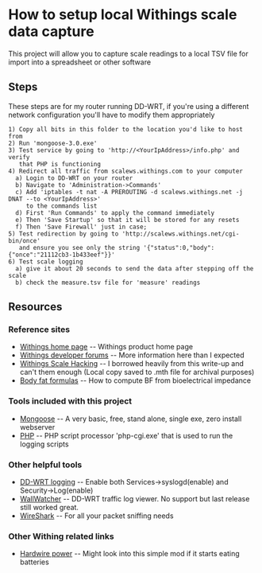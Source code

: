 How to setup local Withings scale data capture
==============================================

This project will allow you to capture scale readings to a local TSV file for 
import into a spreadsheet or other software

Steps
-----

These steps are for my router running DD-WRT, if you're using a different 
network configuration you'll have to modify them appropriately

    1) Copy all bits in this folder to the location you'd like to host from
    2) Run 'mongoose-3.0.exe'
    3) Test service by going to 'http://<YourIpAddress>/info.php' and verify 
       that PHP is functioning 
    4) Redirect all traffic from scalews.withings.com to your computer
      a) Login to DD-WRT on your router
      b) Navigate to 'Administration->Commands'
      c) Add 'iptables -t nat -A PREROUTING -d scalews.withings.net -j DNAT --to <YourIpAddress>' 
         to the commands list
      d) First 'Run Commands' to apply the command immediately
      e) Then 'Save Startup' so that it will be stored for any resets
      f) Then 'Save Firewall' just in case;
    5) Test redirection by going to 'http://scalews.withings.net/cgi-bin/once' 
       and ensure you see only the string '{"status":0,"body":{"once":"21112cb3-1b433eef"}}'
    6) Test scale logging
      a) give it about 20 seconds to send the data after stepping off the scale 
      b) check the measure.tsv file for 'measure' readings

Resources
---------

### Reference sites

* [Withings home page](http://www.withings.com/)
  -- Withings product home page
* [Withings developer forums](http://scaleforum.withings.com/viewforum.php?f=13)
  -- More information here than I expected
* [Withings Scale Hacking](http://www.prolixium.com/mynews?id=915)
  -- I borrowed heavily from this write-up and can't them enough (Local copy saved to .mth file for archival purposes)
* [Body fat formulas](http://www.brianmac.co.uk/fatbia.htm)
  -- How to compute BF from bioelectrical impedance
  
### Tools included with this project

* [Mongoose](http://code.google.com/p/mongoose/)
  -- A very basic, free, stand alone, single exe, zero install webserver
* [PHP](http://php.net/)
  -- PHP script processor 'php-cgi.exe' that is used to run the logging scripts

### Other helpful tools

* [DD-WRT logging](http://www.dd-wrt.com/wiki/index.php/Logging_with_DD-WRT/)
  -- Enable both Services->syslogd(enable) and Security->Log(enable)
* [WallWatcher](http://www.wallwatcher1.com/)
  -- DD-WRT traffic log viewer.  No support but last release still worked great.
* [WireShark](http://www.wireshark.org)
  -- For all your packet sniffing needs

### Other Withing related links

* [Hardwire power](http://www.dellanave.com/blog/2010/02/19/add-a-power-adapter-to-your-withings-scale/)
  -- Might look into this simple mod if it starts eating batteries
